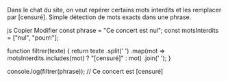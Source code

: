 Dans le chat du site, on veut repérer certains mots interdits et les remplacer par [censuré]. Simple détection de mots exacts dans une phrase.

js
Copier
Modifier
const phrase = "Ce concert est nul";
const motsInterdits = ["nul", "pourri"];

function filtrer(texte) {
  return texte
    .split(' ')
    .map(mot => motsInterdits.includes(mot) ? "[censuré]" : mot)
    .join(' ');
}

console.log(filtrer(phrase)); // Ce concert est [censuré]